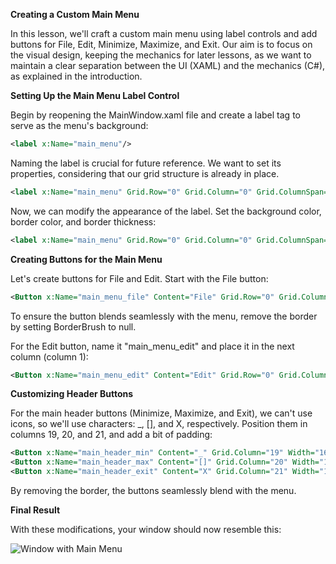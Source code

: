 **Creating a Custom Main Menu**

In this lesson, we'll craft a custom main menu using label controls and add buttons for File, Edit, Minimize, Maximize, and Exit. Our aim is to focus on the visual design, keeping the mechanics for later lessons, as we want to maintain a clear separation between the UI (XAML) and the mechanics (C#), as explained in the introduction.

**Setting Up the Main Menu Label Control**

Begin by reopening the MainWindow.xaml file and create a label tag to serve as the menu's background:

```xml
<label x:Name="main_menu"/>
```

Naming the label is crucial for future reference. We want to set its properties, considering that our grid structure is already in place.

```xml
<label x:Name="main_menu" Grid.Row="0" Grid.Column="0" Grid.ColumnSpan="22"/>
```

Now, we can modify the appearance of the label. Set the background color, border color, and border thickness:

```xml
<label x:Name="main_menu" Grid.Row="0" Grid.Column="0" Grid.ColumnSpan="19" Background="#FF141414" BorderBrush="Black" BorderThickness="1"/>
```

**Creating Buttons for the Main Menu**

Let's create buttons for File and Edit. Start with the File button:

```xml
<Button x:Name="main_menu_file" Content="File" Grid.Row="0" Grid.Column="0" Width="100" Height="18" Background="#FF141414" Foreground="Teal" BorderBrush="{x:Null}"/>
```

To ensure the button blends seamlessly with the menu, remove the border by setting BorderBrush to null.

For the Edit button, name it "main_menu_edit" and place it in the next column (column 1):

```xml
<Button x:Name="main_menu_edit" Content="Edit" Grid.Row="0" Grid.Column="1" Width="100" Height="18" Background="#FF141414" Foreground="Teal" BorderBrush="{x:Null}"/>
```

**Customizing Header Buttons**

For the main header buttons (Minimize, Maximize, and Exit), we can't use icons, so we'll use characters: _, [], and X, respectively. Position them in columns 19, 20, and 21, and add a bit of padding:

```xml
<Button x:Name="main_header_min" Content="_" Grid.Column="19" Width="16" Height="16" Padding="0,-2,0,0" Background="#FF141414" Foreground="Teal" BorderBrush="{x:Null}"/>
<Button x:Name="main_header_max" Content="[]" Grid.Column="20" Width="16" Height="16" Padding="0,-2,0,0" Background="#FF141414" Foreground="Teal" BorderBrush="{x:Null}"/>
<Button x:Name="main_header_exit" Content="X" Grid.Column="21" Width="16" Height="16" Padding="0" Background="#FF141414" Foreground="Teal" BorderBrush="{x:Null}"/>
```

By removing the border, the buttons seamlessly blend with the menu.

**Final Result**

With these modifications, your window should now resemble this:

![Window with Main Menu](https://github.com/ravenleeblack/Illeshian-Ide/assets/76606152/2b2a16c8-33e7-443c-99ac-dd2b5f22b9b1)

